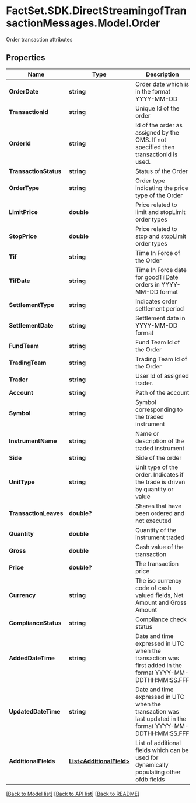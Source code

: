# FactSet.SDK.DirectStreamingofTransactionMessages.Model.Order
Order transaction attributes

## Properties

Name | Type | Description | Notes
------------ | ------------- | ------------- | -------------
**OrderDate** | **string** | Order date which is in the format YYYY-MM-DD | 
**TransactionId** | **string** | Unique Id of the order | 
**OrderId** | **string** | Id of the order as assigned by the OMS. If not specified then transactionId is used. | [optional] 
**TransactionStatus** | **string** | Status of the Order | 
**OrderType** | **string** | Order type indicating the price type of the Order | [optional] 
**LimitPrice** | **double** | Price related to limit and stopLimit order types | [optional] 
**StopPrice** | **double** | Price related to stop and stopLimit order types | [optional] 
**Tif** | **string** | Time In Force of the Order | [optional] 
**TifDate** | **string** | Time In Force date for goodTilDate orders in YYYY-MM-DD format | [optional] 
**SettlementType** | **string** | Indicates order settlement period | [optional] 
**SettlementDate** | **string** | Settlement date in YYYY-MM-DD format | [optional] 
**FundTeam** | **string** | Fund Team Id of the Order | [optional] 
**TradingTeam** | **string** | Trading Team Id of the Order | [optional] 
**Trader** | **string** | User Id of assigned trader. | [optional] 
**Account** | **string** | Path of the account | 
**Symbol** | **string** | Symbol corresponding to the traded instrument | 
**InstrumentName** | **string** | Name or description of the traded instrument | 
**Side** | **string** | Side of the order | 
**UnitType** | **string** | Unit type of the order. Indicates if the trade is driven by quantity or value | 
**TransactionLeaves** | **double?** | Shares that have been ordered and not executed | [optional] 
**Quantity** | **double** | Quantity of the instrument traded | 
**Gross** | **double** | Cash value of the transaction | 
**Price** | **double?** | The transaction price | [optional] 
**Currency** | **string** | The iso currency code of cash valued fields, Net Amount and Gross Amount | 
**ComplianceStatus** | **string** | Compliance check status | [optional] 
**AddedDateTime** | **string** | Date and time expressed in UTC when the transaction was first added in the format YYYY-MM-DDTHH:MM:SS.FFF | [optional] 
**UpdatedDateTime** | **string** | Date and time expressed in UTC when the transaction was last updated in the format YYYY-MM-DDTHH:MM:SS.FFF | [optional] 
**AdditionalFields** | [**List&lt;AdditionalField&gt;**](AdditionalField.md) | List of additional fields which can be used for dynamically populating other ofdb fields | [optional] 

[[Back to Model list]](../README.md#documentation-for-models) [[Back to API list]](../README.md#documentation-for-api-endpoints) [[Back to README]](../README.md)

